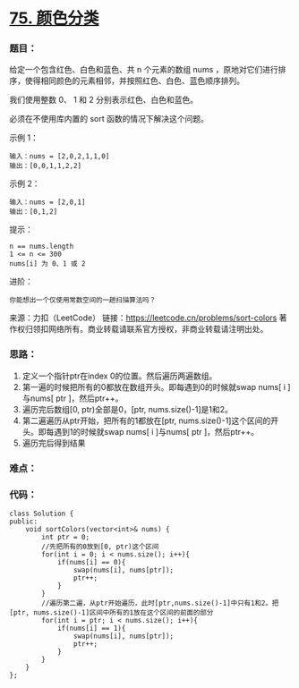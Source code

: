# [75. 颜色分类](https://leetcode.cn/problems/sort-colors/)
### 题目：
给定一个包含红色、白色和蓝色、共 n 个元素的数组 nums ，原地对它们进行排序，使得相同颜色的元素相邻，并按照红色、白色、蓝色顺序排列。

我们使用整数 0、 1 和 2 分别表示红色、白色和蓝色。

必须在不使用库内置的 sort 函数的情况下解决这个问题。



示例 1：
```
输入：nums = [2,0,2,1,1,0]
输出：[0,0,1,1,2,2]
```
示例 2：
```
输入：nums = [2,0,1]
输出：[0,1,2]
```

提示：
```
n == nums.length
1 <= n <= 300
nums[i] 为 0、1 或 2
```

进阶：
```
你能想出一个仅使用常数空间的一趟扫描算法吗？
```
来源：力扣（LeetCode）
链接：https://leetcode.cn/problems/sort-colors
著作权归领扣网络所有。商业转载请联系官方授权，非商业转载请注明出处。

### 思路：
1. 定义一个指针ptr在index 0的位置。然后遍历两遍数组。
2. 第一遍的时候把所有的0都放在数组开头。即每遇到0的时候就swap nums[ i ]与nums[ ptr ]，然后ptr++。
3. 遍历完后数组[0, ptr)全部是0，[ptr, nums.size()-1]是1和2。
4. 第二遍遍历从ptr开始，把所有的1都放在[ptr, nums.size()-1]这个区间的开头。即每遇到1的时候就swap nums[ i ]与nums[ ptr ]，然后ptr++。
5. 遍历完后得到结果

### 难点：


### 代码：  
```
class Solution {
public:
    void sortColors(vector<int>& nums) {
        int ptr = 0;
        //先把所有的0放到[0, ptr)这个区间
        for(int i = 0; i < nums.size(); i++){
            if(nums[i] == 0){
                swap(nums[i], nums[ptr]);
                ptr++;
            }
        }
        //遍历第二遍，从ptr开始遍历，此时[ptr,nums.size()-1]中只有1和2。把[ptr, nums.size()-1]区间中所有的1放在这个区间的前面的部分
        for(int i = ptr; i < nums.size(); i++){
            if(nums[i] == 1){
                swap(nums[i], nums[ptr]);
                ptr++;
            }
        }
    }
};
```